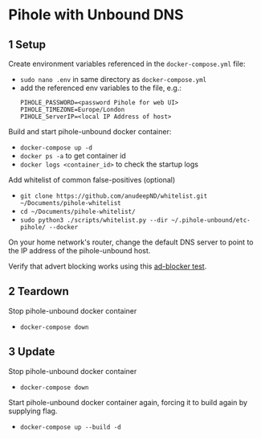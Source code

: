 # Pihole with Unbound DNS

## 1 Setup

Create environment variables referenced in the `docker-compose.yml` file:

- `sudo nano .env` in same directory as `docker-compose.yml`
- add the referenced env variables to the file, e.g.:
  ```
  PIHOLE_PASSWORD=<password Pihole for web UI>
  PIHOLE_TIMEZONE=Europe/London
  PIHOLE_ServerIP=<local IP Address of host>
  ```

Build and start pihole-unbound docker container:

- `docker-compose up -d`
- `docker ps -a` to get container id
- `docker logs <container_id>` to check the startup logs

Add whitelist of common false-positives (optional)

- `git clone https://github.com/anudeepND/whitelist.git ~/Documents/pihole-whitelist`
- `cd ~/Documents/pihole-whitelist/`
- `sudo python3 ./scripts/whitelist.py --dir ~/.pihole-unbound/etc-pihole/ --docker`

On your home network's router, change the default DNS server to point to the IP address of the pihole-unbound host.

Verify that advert blocking works using this [ad-blocker test](https://ads-blocker.com/testing/).

## 2 Teardown

Stop pihole-unbound docker container

- `docker-compose down`

## 3 Update

Stop pihole-unbound docker container

- `docker-compose down`

Start pihole-unbound docker container again, forcing it to build again by supplying flag.

- `docker-compose up --build -d`
